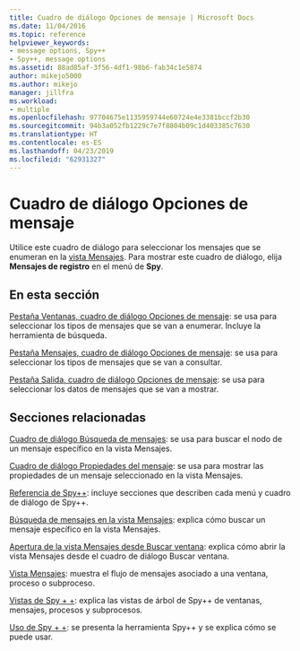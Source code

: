 ```yaml
---
title: Cuadro de diálogo Opciones de mensaje | Microsoft Docs
ms.date: 11/04/2016
ms.topic: reference
helpviewer_keywords:
- message options, Spy++
- Spy++, message options
ms.assetid: 88ad85af-3f56-4df1-98b6-fab34c1e5874
author: mikejo5000
ms.author: mikejo
manager: jillfra
ms.workload:
- multiple
ms.openlocfilehash: 97704675e1135959744e60724e4e3381bccf2b30
ms.sourcegitcommit: 94b3a052fb1229c7e7f8804b09c1d403385c7630
ms.translationtype: HT
ms.contentlocale: es-ES
ms.lasthandoff: 04/23/2019
ms.locfileid: "62931327"
---
```

# <a name="message-options-dialog-box"></a>Cuadro de diálogo Opciones de mensaje
Utilice este cuadro de diálogo para seleccionar los mensajes que se enumeran en la [vista Mensajes](../debugger/messages-view.md). Para mostrar este cuadro de diálogo, elija **Mensajes de registro** en el menú de **Spy**.

## <a name="in-this-section"></a>En esta sección
 [Pestaña Ventanas, cuadro de diálogo Opciones de mensaje](../debugger/windows-tab-message-options-dialog-box.md): se usa para seleccionar los tipos de mensajes que se van a enumerar. Incluye la herramienta de búsqueda.

 [Pestaña Mensajes, cuadro de diálogo Opciones de mensaje](../debugger/messages-tab-message-options-dialog-box.md): se usa para seleccionar los tipos de mensajes que se van a consultar.

 [Pestaña Salida, cuadro de diálogo Opciones de mensaje](../debugger/output-tab-message-options-dialog-box.md): se usa para seleccionar los datos de mensajes que se van a mostrar.

## <a name="related-sections"></a>Secciones relacionadas
 [Cuadro de diálogo Búsqueda de mensajes](../debugger/message-search-dialog-box.md): se usa para buscar el nodo de un mensaje específico en la vista Mensajes.

 [Cuadro de diálogo Propiedades del mensaje](../debugger/message-properties-dialog-box.md): se usa para mostrar las propiedades de un mensaje seleccionado en la vista Mensajes.

 [Referencia de Spy++](../debugger/spy-increment-reference.md): incluye secciones que describen cada menú y cuadro de diálogo de Spy++.

 [Búsqueda de mensajes en la vista Mensajes](../debugger/how-to-search-for-a-message-in-messages-view.md): explica cómo buscar un mensaje específico en la vista Mensajes.

 [Apertura de la vista Mensajes desde Buscar ventana](../debugger/how-to-open-messages-view-from-find-window.md): explica cómo abrir la vista Mensajes desde el cuadro de diálogo Buscar ventana.

 [Vista Mensajes](../debugger/messages-view.md): muestra el flujo de mensajes asociado a una ventana, proceso o subproceso.

 [Vistas de Spy + +](../debugger/spy-increment-views.md): explica las vistas de árbol de Spy++ de ventanas, mensajes, procesos y subprocesos.

 [Uso de Spy + +](../debugger/using-spy-increment.md): se presenta la herramienta Spy++ y se explica cómo se puede usar.